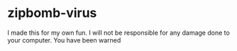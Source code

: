 # zipbomb-virus
I made this for my own fun. I will not be responsible for any damage done to your computer. You have been warned
